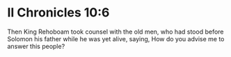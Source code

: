 # II Chronicles 10:6

Then King Rehoboam took counsel with the old men, who had stood before Solomon his father while he was yet alive, saying, How do you advise me to answer this people?
